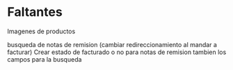 # Faltantes
Imagenes de productos

busqueda de notas de remision (cambiar redireccionamiento al mandar a facturar)
Crear estado de facturado o no para notas de remision tambien los campos para la busqueda


